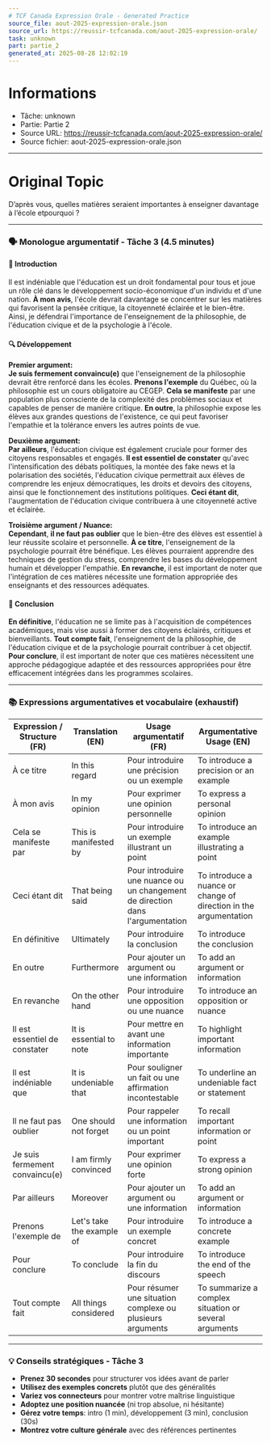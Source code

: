 ```yaml
---
# TCF Canada Expression Orale - Generated Practice
source_file: aout-2025-expression-orale.json
source_url: https://reussir-tcfcanada.com/aout-2025-expression-orale/
task: unknown
part: partie_2
generated_at: 2025-08-28 12:02:19
---
```


# Informations
- Tâche: unknown
- Partie: Partie 2
- Source URL: https://reussir-tcfcanada.com/aout-2025-expression-orale/
- Source fichier: aout-2025-expression-orale.json

---

# Original Topic
D’après vous, quelles matières seraient importantes à enseigner davantage à l’école etpourquoi ?

---

### 🗣️ Monologue argumentatif - Tâche 3 (4.5 minutes)

#### 🚀 Introduction
Il est indéniable que l'éducation est un droit fondamental pour tous et joue un rôle clé dans le développement socio-économique d'un individu et d'une nation. **À mon avis**, l'école devrait davantage se concentrer sur les matières qui favorisent la pensée critique, la citoyenneté éclairée et le bien-être. Ainsi, je défendrai l'importance de l'enseignement de la philosophie, de l'éducation civique et de la psychologie à l'école.

#### 🔍 Développement

**Premier argument:**  
**Je suis fermement convaincu(e)** que l'enseignement de la philosophie devrait être renforcé dans les écoles. **Prenons l'exemple** du Québec, où la philosophie est un cours obligatoire au CEGEP. **Cela se manifeste** par une population plus consciente de la complexité des problèmes sociaux et capables de penser de manière critique. **En outre**, la philosophie expose les élèves aux grandes questions de l'existence, ce qui peut favoriser l'empathie et la tolérance envers les autres points de vue.

**Deuxième argument:**  
**Par ailleurs**, l'éducation civique est également cruciale pour former des citoyens responsables et engagés. **Il est essentiel de constater** qu'avec l'intensification des débats politiques, la montée des fake news et la polarisation des sociétés, l'éducation civique permettrait aux élèves de comprendre les enjeux démocratiques, les droits et devoirs des citoyens, ainsi que le fonctionnement des institutions politiques. **Ceci étant dit**, l'augmentation de l'éducation civique contribuera à une citoyenneté active et éclairée.

**Troisième argument / Nuance:**  
**Cependant**, **il ne faut pas oublier** que le bien-être des élèves est essentiel à leur réussite scolaire et personnelle. **À ce titre**, l'enseignement de la psychologie pourrait être bénéfique. Les élèves pourraient apprendre des techniques de gestion du stress, comprendre les bases du développement humain et développer l'empathie. **En revanche**, il est important de noter que l'intégration de ces matières nécessite une formation appropriée des enseignants et des ressources adéquates.

#### 🎯 Conclusion
**En définitive**, l'éducation ne se limite pas à l'acquisition de compétences académiques, mais vise aussi à former des citoyens éclairés, critiques et bienveillants. **Tout compte fait**, l'enseignement de la philosophie, de l'éducation civique et de la psychologie pourrait contribuer à cet objectif. **Pour conclure**, il est important de noter que ces matières nécessitent une approche pédagogique adaptée et des ressources appropriées pour être efficacement intégrées dans les programmes scolaires.

---

### 📚 Expressions argumentatives et vocabulaire (exhaustif)

| Expression / Structure (FR) | Translation (EN) | Usage argumentatif (FR) | Argumentative Usage (EN) |
|----------------------------|------------------|-------------------------|--------------------------|
| À ce titre                | In this regard    | Pour introduire une précision ou un exemple | To introduce a precision or an example |
| À mon avis                | In my opinion     | Pour exprimer une opinion personnelle | To express a personal opinion |
| Cela se manifeste par     | This is manifested by | Pour introduire un exemple illustrant un point | To introduce an example illustrating a point |
| Ceci étant dit            | That being said   | Pour introduire une nuance ou un changement de direction dans l'argumentation | To introduce a nuance or change of direction in the argumentation |
| En définitive             | Ultimately        | Pour introduire la conclusion | To introduce the conclusion |
| En outre                  | Furthermore       | Pour ajouter un argument ou une information | To add an argument or information |
| En revanche               | On the other hand | Pour introduire une opposition ou une nuance | To introduce an opposition or nuance |
| Il est essentiel de constater | It is essential to note | Pour mettre en avant une information importante | To highlight important information |
| Il est indéniable que     | It is undeniable that | Pour souligner un fait ou une affirmation incontestable | To underline an undeniable fact or statement |
| Il ne faut pas oublier    | One should not forget | Pour rappeler une information ou un point important | To recall important information or point |
| Je suis fermement convaincu(e) | I am firmly convinced | Pour exprimer une opinion forte | To express a strong opinion |
| Par ailleurs              | Moreover          | Pour ajouter un argument ou une information | To add an argument or information |
| Prenons l'exemple de      | Let's take the example of | Pour introduire un exemple concret | To introduce a concrete example |
| Pour conclure             | To conclude       | Pour introduire la fin du discours | To introduce the end of the speech |
| Tout compte fait          | All things considered | Pour résumer une situation complexe ou plusieurs arguments | To summarize a complex situation or several arguments |

---

### 💡 Conseils stratégiques - Tâche 3

- **Prenez 30 secondes** pour structurer vos idées avant de parler
- **Utilisez des exemples concrets** plutôt que des généralités
- **Variez vos connecteurs** pour montrer votre maîtrise linguistique
- **Adoptez une position nuancée** (ni trop absolue, ni hésitante)
- **Gérez votre temps**: intro (1 min), développement (3 min), conclusion (30s)
- **Montrez votre culture générale** avec des références pertinentes